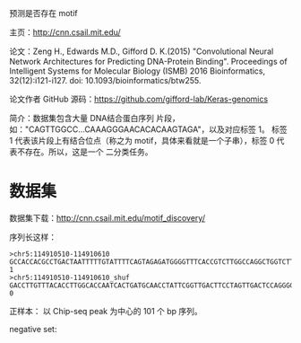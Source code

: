 预测是否存在 motif

主页：http://cnn.csail.mit.edu/

论文：Zeng H., Edwards M.D., Gifford D. K.(2015) "Convolutional Neural Network Architectures for Predicting DNA-Protein Binding".
Proceedings of Intelligent Systems for Molecular Biology (ISMB) 2016
Bioinformatics, 32(12):i121-i127. doi: 10.1093/bioinformatics/btw255.

论文作者 GitHub 源码：https://github.com/gifford-lab/Keras-genomics

简介：数据集包含大量 DNA结合蛋白序列 片段，如："CAGTTGGCC...CAAAGGGAACACACAAGTAGA"，以及对应标签 1。
标签 1 代表该片段上有结合位点（称之为 motif，具体来看就是一个子串），标签 0 代表不存在。所以，这是一个
二分类任务。

# 数据集

数据集下载：http://cnn.csail.mit.edu/motif_discovery/

序列长这样：
```
>chr5:114910510-114910610 		GCCACCACGCCTGACTAATTTTTGTATTTTCAGTAGAGATGGGGTTTCACCGTCTTGGCCAGGCTGGTCTTGAACTACTGACCTCGTGATCCACCCACCTT 1
>chr5:114910510-114910610_shuf 	GACCTTGTTTACACCTTGGCACCAATCACTGATGCAACCTATTCGGTTGACTTCCTAGTTGACTCCAGGGGCTTTTACGTGATCCCCAGTTCCGGCTGAGT 0
```
正样本： 以 Chip-seq peak 为中心的 101 个 bp 序列。

negative set:




